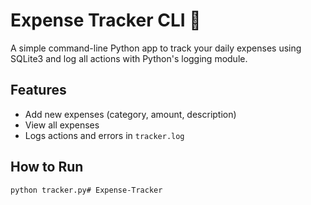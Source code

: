 # Expense Tracker CLI 🧾

A simple command-line Python app to track your daily expenses using SQLite3 and log all actions with Python's logging module.

## Features
- Add new expenses (category, amount, description)
- View all expenses
- Logs actions and errors in `tracker.log`

## How to Run
```bash
python tracker.py#   E x p e n s e - T r a c k e r  
 